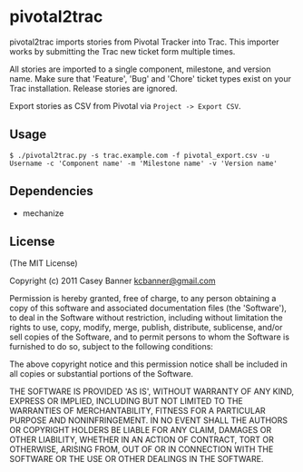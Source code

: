 # pivotal2trac

pivotal2trac imports stories from Pivotal Tracker into Trac. This importer works by submitting the Trac new ticket form multiple times. 

All stories are imported to a single component, milestone, and version name. Make sure that 'Feature', 'Bug' and 'Chore' ticket types exist on your Trac installation. Release stories are ignored.

Export stories as CSV from Pivotal via `Project -> Export CSV`.

## Usage

    $ ./pivotal2trac.py -s trac.example.com -f pivotal_export.csv -u Username -c 'Component name' -m 'Milestone name' -v 'Version name'

## Dependencies

  * mechanize

## License

(The MIT License)

Copyright (c) 2011 Casey Banner <kcbanner@gmail.com>

Permission is hereby granted, free of charge, to any person obtaining
a copy of this software and associated documentation files (the
'Software'), to deal in the Software without restriction, including
without limitation the rights to use, copy, modify, merge, publish,
distribute, sublicense, and/or sell copies of the Software, and to
permit persons to whom the Software is furnished to do so, subject to
the following conditions:

The above copyright notice and this permission notice shall be
included in all copies or substantial portions of the Software.

THE SOFTWARE IS PROVIDED 'AS IS', WITHOUT WARRANTY OF ANY KIND,
EXPRESS OR IMPLIED, INCLUDING BUT NOT LIMITED TO THE WARRANTIES OF
MERCHANTABILITY, FITNESS FOR A PARTICULAR PURPOSE AND NONINFRINGEMENT.
IN NO EVENT SHALL THE AUTHORS OR COPYRIGHT HOLDERS BE LIABLE FOR ANY
CLAIM, DAMAGES OR OTHER LIABILITY, WHETHER IN AN ACTION OF CONTRACT,
TORT OR OTHERWISE, ARISING FROM, OUT OF OR IN CONNECTION WITH THE
SOFTWARE OR THE USE OR OTHER DEALINGS IN THE SOFTWARE.